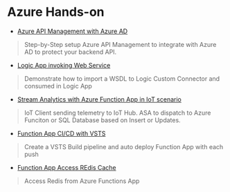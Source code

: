 Azure Hands-on
==============
- [Azure API Management with Azure AD](/apim-aad/readme.md)
>   Step-by-Step setup Azure API Management to integrate with Azure AD to protect your backend API.

- [Logic App invoking Web Service](/logic-app-web-service/readme.md)
>   Demonstrate how to import a WSDL to Logic Custom Connector and consumed in Logic App

- [Stream Analytics with Azure Function App in IoT scenario](/iothub-asa-azfunc-sql/readme.md)
>   IoT Client sending telemetry to IoT Hub. ASA to dispatch to Azure Funciton or SQL Database based on Insert or Updates.

- [Function App CI/CD with VSTS](/function-app-vsts/configure-vsts-cicd-azurefunction.md)
>   Create a VSTS Build pipeline and auto deploy Function App with each push

- [Function App Access REdis Cache](/function-app-redis/)
>   Access Redis from Azure Functions App